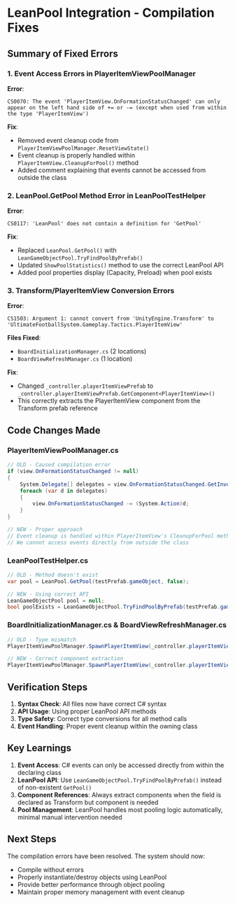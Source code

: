 # LeanPool Integration - Compilation Fixes

## Summary of Fixed Errors

### 1. Event Access Errors in PlayerItemViewPoolManager
**Error**: 
```
CS0070: The event 'PlayerItemView.OnFormationStatusChanged' can only appear on the left hand side of += or -= (except when used from within the type 'PlayerItemView')
```

**Fix**: 
- Removed event cleanup code from `PlayerItemViewPoolManager.ResetViewState()`
- Event cleanup is properly handled within `PlayerItemView.CleanupForPool()` method
- Added comment explaining that events cannot be accessed from outside the class

### 2. LeanPool.GetPool Method Error in LeanPoolTestHelper
**Error**:
```
CS0117: 'LeanPool' does not contain a definition for 'GetPool'
```

**Fix**: 
- Replaced `LeanPool.GetPool()` with `LeanGameObjectPool.TryFindPoolByPrefab()`
- Updated `ShowPoolStatistics()` method to use the correct LeanPool API
- Added pool properties display (Capacity, Preload) when pool exists

### 3. Transform/PlayerItemView Conversion Errors
**Error**:
```
CS1503: Argument 1: cannot convert from 'UnityEngine.Transform' to 'UltimateFootballSystem.Gameplay.Tactics.PlayerItemView'
```

**Files Fixed**:
- `BoardInitializationManager.cs` (2 locations)
- `BoardViewRefreshManager.cs` (1 location)

**Fix**: 
- Changed `_controller.playerItemViewPrefab` to `_controller.playerItemViewPrefab.GetComponent<PlayerItemView>()`
- This correctly extracts the PlayerItemView component from the Transform prefab reference

## Code Changes Made

### PlayerItemViewPoolManager.cs
```csharp
// OLD - Caused compilation error
if (view.OnFormationStatusChanged != null)
{
    System.Delegate[] delegates = view.OnFormationStatusChanged.GetInvocationList();
    foreach (var d in delegates)
    {
        view.OnFormationStatusChanged -= (System.Action)d;
    }
}

// NEW - Proper approach
// Event cleanup is handled within PlayerItemView's CleanupForPool method
// We cannot access events directly from outside the class
```

### LeanPoolTestHelper.cs
```csharp
// OLD - Method doesn't exist
var pool = LeanPool.GetPool(testPrefab.gameObject, false);

// NEW - Using correct API
LeanGameObjectPool pool = null;
bool poolExists = LeanGameObjectPool.TryFindPoolByPrefab(testPrefab.gameObject, ref pool);
```

### BoardInitializationManager.cs & BoardViewRefreshManager.cs
```csharp
// OLD - Type mismatch
PlayerItemViewPoolManager.SpawnPlayerItemView(_controller.playerItemViewPrefab, parent);

// NEW - Correct component extraction
PlayerItemViewPoolManager.SpawnPlayerItemView(_controller.playerItemViewPrefab.GetComponent<PlayerItemView>(), parent);
```

## Verification Steps

1. **Syntax Check**: All files now have correct C# syntax
2. **API Usage**: Using proper LeanPool API methods
3. **Type Safety**: Correct type conversions for all method calls
4. **Event Handling**: Proper event cleanup within the owning class

## Key Learnings

1. **Event Access**: C# events can only be accessed directly from within the declaring class
2. **LeanPool API**: Use `LeanGameObjectPool.TryFindPoolByPrefab()` instead of non-existent `GetPool()`
3. **Component References**: Always extract components when the field is declared as Transform but component is needed
4. **Pool Management**: LeanPool handles most pooling logic automatically, minimal manual intervention needed

## Next Steps

The compilation errors have been resolved. The system should now:
- Compile without errors
- Properly instantiate/destroy objects using LeanPool
- Provide better performance through object pooling
- Maintain proper memory management with event cleanup
